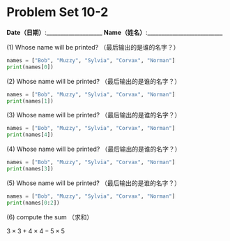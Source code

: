 # Problem Set 10-2
**Date（日期）**:____________________   **Name（姓名）**:___________________________

(1) Whose name will be printed?  （最后输出的是谁的名字？）
```python
names = ["Bob", "Muzzy", "Sylvia", "Corvax", "Norman"]
print(names[0])
```

(2) Whose name will be printed?  （最后输出的是谁的名字？）
```python
names = ["Bob", "Muzzy", "Sylvia", "Corvax", "Norman"]
print(names[1])
```

(3) Whose name will be printed?  （最后输出的是谁的名字？）
```python
names = ["Bob", "Muzzy", "Sylvia", "Corvax", "Norman"]
print(names[4])
```

(4) Whose name will be printed?  （最后输出的是谁的名字？）
```python
names = ["Bob", "Muzzy", "Sylvia", "Corvax", "Norman"]
print(names[3])
```

(5) Whose name will be printed?  （最后输出的是谁的名字？）
```python
names = ["Bob", "Muzzy", "Sylvia", "Corvax", "Norman"]
print(names[0:2])
```

(6) compute the sum （求和） 

$3\times 3 + 4\times 4 - 5\times 5$
